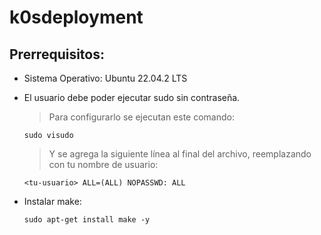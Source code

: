 # k0sdeployment

Prerrequisitos:
---------------

- Sistema Operativo: Ubuntu 22.04.2 LTS
- El usuario debe poder ejecutar sudo sin contraseña. 

    > Para configurarlo se ejecutan este comando:
    ```
    sudo visudo
    ```
    > Y se agrega la siguiente línea al final del archivo, reemplazando <tu-usuario> con tu nombre de usuario:
    ```
    <tu-usuario> ALL=(ALL) NOPASSWD: ALL
    ```
    
- Instalar make:

    ```
    sudo apt-get install make -y
    ```
